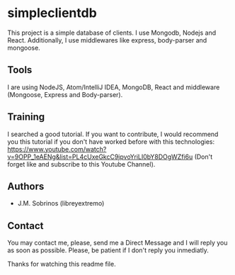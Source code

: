 # simpleclientdb
This project is a simple database of clients. I use Mongodb, Nodejs and React. Additionally, I use middlewares like express, body-parser and mongoose.

Tools
-----
I are using NodeJS, Atom/IntelliJ IDEA, MongoDB, React and middleware (Mongoose, Express and Body-parser).

Training
--------
I searched a good tutorial. If you want to contribute, I would recommend you this tutorial if you don't have worked before with this technologies:
https://www.youtube.com/watch?v=9OPP_1eAENg&list=PL4cUxeGkcC9jpvoYriLI0bY8DOgWZfi6u
(Don't forget like and subscribe to this Youtube Channel).

Authors
--------------------
+ J.M. Sobrinos (libreyextremo)

Contact
-------
You may contact me, please, send me a Direct Message and I will reply you as soon as possible. Please, be patient if I don't reply you inmediatly.

Thanks for watching this readme file.
